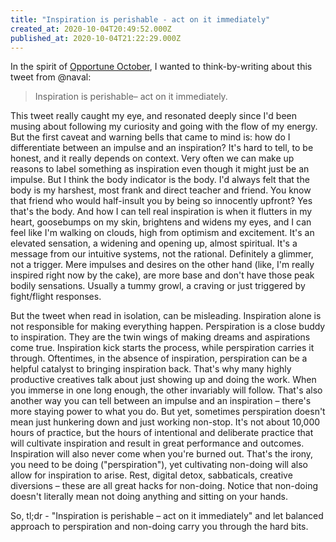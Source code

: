 ```yaml
---
title: "Inspiration is perishable - act on it immediately"
created_at: 2020-10-04T20:49:52.000Z
published_at: 2020-10-04T21:22:29.000Z
---
```

In the spirit of [Opportune October](https://writelier.com/opportune-october-b0f4909f-c7ad-4ba8-967e-f511e024057e), I wanted to think-by-writing about this tweet from @naval:

> Inspiration is perishable– act on it immediately.

This tweet really caught my eye, and resonated deeply since I'd been musing about following my curiosity and going with the flow of my energy. But the first caveat and warning bells that came to mind is: how do I differentiate between an impulse and an inspiration? It's hard to tell, to be honest, and it really depends on context. Very often we can make up reasons to label something as inspiration even though it might just be an impulse. But I think the body indicator is the body. I'd always felt that the body is my harshest, most frank and direct teacher and friend. You know that friend who would half-insult you by being so innocently upfront? Yes that's the body. And how I can tell real inspiration is when it flutters in my heart, goosebumps on my skin, brightens and widens my eyes, and I can feel like I'm walking on clouds, high from optimism and excitement. It's an elevated sensation, a widening and opening up, almost spiritual. It's a message from our intuitive systems, not the rational. Definitely a glimmer, not a trigger. Mere impulses and desires on the other hand (like, I'm really inspired right now by the cake), are more base and don't have those peak bodily sensations. Usually a tummy growl, a craving or just triggered by fight/flight responses.

But the tweet when read in isolation, can be misleading. Inspiration alone is not responsible for making everything happen. Perspiration is a close buddy to inspiration. They are the twin wings of making dreams and aspirations come true. Inspiration kick starts the process, while perspiration carries it through. Oftentimes, in the absence of inspiration, perspiration can be a helpful catalyst to bringing inspiration back. That's why many highly productive creatives talk about just showing up and doing the work. When you immerse in one long enough, the other invariably will follow. That's also another way you can tell between an impulse and an inspiration – there's more staying power to what you do. But yet, sometimes perspiration doesn't mean just hunkering down and just working non-stop. It's not about 10,000 hours of practice, but the hours of intentional and deliberate practice that will cultivate inspiration and result in great performance and outcomes. Inspiration will also never come when you're burned out. That's the irony, you need to be doing ("perspiration"), yet cultivating non-doing will also allow for inspiration to arise. Rest, digital detox, sabbaticals, creative diversions – these are all great hacks for non-doing. Notice that non-doing doesn't literally mean not doing anything and sitting on your hands. 

So, tl;dr - "Inspiration is perishable – act on it immediately" and let balanced approach to perspiration and non-doing carry you through the hard bits.
